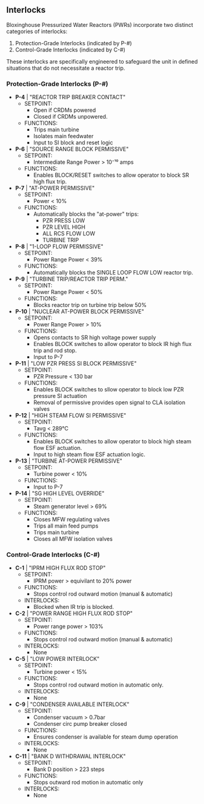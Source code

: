 ## Interlocks
Bloxinghouse Pressurized Water Reactors (PWRs) incorporate two distinct categories of interlocks:

1. Protection-Grade Interlocks (indicated by P-#)
2. Control-Grade Interlocks (indicated by C-#)

These interlocks are specifically engineered to safeguard the unit in defined situations that do not necessitate a reactor trip.

### Protection-Grade Interlocks (P-#)
- **P-4** | "REACTOR TRIP BREAKER CONTACT"
    - SETPOINT:
        - Open if CRDMs powered
        - Closed if CRDMs unpowered.
    - FUNCTIONS:
        - Trips main turbine
        - Isolates main feedwater
        - Input to SI block and reset logic
- **P-6** | "SOURCE RANGE BLOCK PERMISSIVE"
    - SETPOINT:
        - Intermediate Range Power > 10⁻¹⁰ amps
    - FUNCTIONS:
        - Enables BLOCK/RESET switches to allow operator to block SR high flux trip.
- **P-7** | "AT-POWER PERMISSIVE"
    - SETPOINT:
        - Power < 10%
    - FUNCTIONS:
        - Automatically blocks the "at-power" trips:
            - PZR PRESS LOW
            - PZR LEVEL HIGH
            - ALL RCS FLOW LOW
            - TURBINE TRIP
- **P-8** | "1-LOOP FLOW PERMISSIVE"
    - SETPOINT:
        - Power Range Power < 39%
    - FUNCTIONS:
        - Automatically blocks the SINGLE LOOP FLOW LOW reactor trip.
- **P-9** | "TURBINE TRIP/REACTOR TRIP PERM."
    - SETPOINT:
        - Power Range Power < 50%
    - FUNCTIONS:
        - Blocks reactor trip on turbine trip below 50%
- **P-10** | "NUCLEAR AT-POWER BLOCK PERMISSIVE"
    - SETPOINT:
        - Power Range Power > 10%
    - FUNCTIONS:
        - Opens contacts to SR high voltage power supply
        - Enables BLOCK switches to allow operator to block IR high flux trip and rod stop.
        - Input to P-7
- **P-11** | "LOW PZR PRESS SI BLOCK PERMISSIVE"
    - SETPOINT:
        - PZR Pressure < 130 bar
    - FUNCTIONS:
        - Enables BLOCK switches to sllow operator to block low PZR pressure SI actuation
        - Removal of permissive provides open signal to CLA isolation valves
- **P-12** | "HIGH STEAM FLOW SI PERMISSIVE"
    - SETPOINT:
        - Tavg < 289°C
    - FUNCTIONS:
        - Enables BLOCK switches to allow operator to block high steam flow ESF actuation.
        - Input to high steam flow ESF actuation logic.
- **P-13** | "TURBINE AT-POWER PERMISSIVE"
    - SETPOINT:
        - Turbine power < 10%
    - FUNCTIONS:
        - Input to P-7
- **P-14** | "SG HIGH LEVEL OVERRIDE"
    - SETPOINT:
        - Steam generator level > 69%
    - FUNCTIONS:
        - Closes MFW regulating valves
        - Trips all main feed pumps
        - Trips main turbine
        - Closes all MFW isolation valves

### Control-Grade Interlocks (C-#)
- **C-1** | "IPRM HIGH FLUX ROD STOP"
    - SETPOINT:
        - IPRM power > equivilant to 20% power
    - FUNCTIONS:
        - Stops control rod outward motion (manual & automatic)
    - INTERLOCKS:
        - Blocked when IR trip is blocked.
- **C-2** | "POWER RANGE HIGH FLUX ROD STOP"
    - SETPOINT:
        - Power range power > 103%
    - FUNCTIONS:
        - Stops control rod outward motion (manual & automatic)
    - INTERLOCKS:
        - None
- **C-5** | "LOW POWER INTERLOCK"
    - SETPOINT:
        - Turbine power < 15%
    - FUNCTIONS:
        - Stops control rod outward motion in automatic only.
    - INTERLOCKS:
        - None
- **C-9** | "CONDENSER AVAILABLE INTERLOCK"
    - SETPOINT:
        - Condenser vacuum > 0.7bar
        - Condenser circ pump breaker closed
    - FUNCTIONS:
        - Ensures condenser is available for steam dump operation
    - INTERLOCKS:
        - None
- **C-11** | "BANK D WITHDRAWAL INTERLOCK"
    - SETPOINT:
        - Bank D position > 223 steps
    - FUNCTIONS:
        - Stops outward rod motion in automatic only
    - INTERLOCKS:
        - None